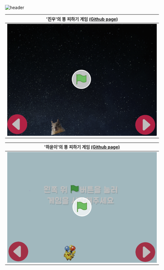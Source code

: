 ![header](https://capsule-render.vercel.app/api?type=waving&color=4078c0&height=180&section=header&text=스크래치%20게임만들기%201기&fontSize=45&animation=fadeIn&fontAlignY=38)

| '진우'의 똥 피하기 게임 [(Github page)](https://github.com/song-coding-school/01-Park-Jinoo) |
|-----------------------|
|<a href="https://song-coding-school.github.io/01-Park-Jinoo/"><img src="https://github.com/song-coding-school/01-Park-Jinoo/blob/main/game.png" width=600px /></a>|

| '하윤이'의 똥 피하기 게임 [(Github page)](https://github.com/song-coding-school/01-Park-Hayun)|
|-----------------------|
|<a href="https://song-coding-school.github.io/01-Park-Hayun/"><img src="https://github.com/song-coding-school/01-Park-Hayun/blob/main/game.png" width=600px /></a>|
